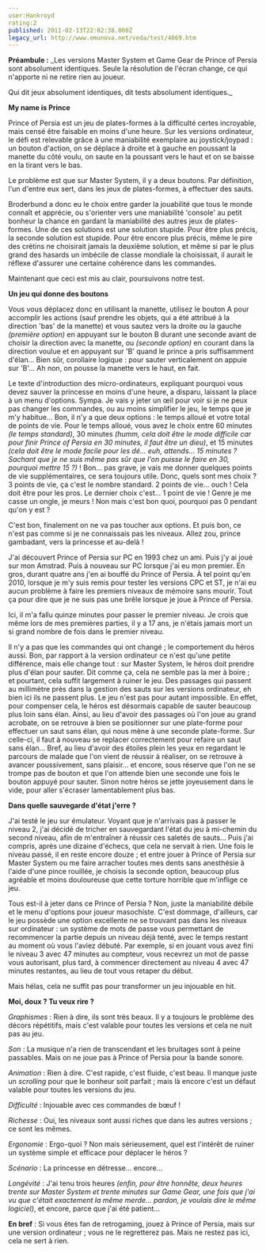 ```yaml
---
user:Hankroyd
rating:2
published: 2011-02-13T22:02:38.000Z
legacy_url: http://www.emunova.net/veda/test/4069.htm
---
```

**Préambule :** _Les versions Master System et Game Gear de Prince of Persia sont absolument identiques. Seule la résolution de l'écran change, ce qui n'apporte ni ne retire rien au joueur.  

Qui dit jeux absolument identiques, dit tests absolument identiques._  

   

   

**My name is Prince**  

   

Prince of Persia est un jeu de plates-formes à la difficulté certes incroyable, mais censé être faisable en moins d'une heure. Sur les versions ordinateur, le défi est relevable grâce à une maniabilité exemplaire au joystick/joypad : un bouton d'action, on se déplace à droite et à gauche en poussant la manette du côté voulu, on saute en la poussant vers le haut et on se baisse en la tirant vers le bas.  

Le problème est que sur Master System, il y a deux boutons. Par définition, l'un d'entre eux sert, dans les jeux de plates-formes, à effectuer des sauts.  

Broderbund a donc eu le choix entre garder la jouabilité que tous le monde connaît et apprécie, ou s'orienter vers une maniabilité 'console' au petit bonheur la chance en gardant la maniabilité des autres jeux de plates-formes. Une de ces solutions est une solution stupide. Pour être plus précis, la seconde solution est stupide. Pour être encore plus précis, même le pire des crétins ne choisirait jamais la deuxième solution, et même si par le plus grand des hasards un imbécile de classe mondiale la choisissait, il aurait le réflexe d'assurer une certaine cohérence dans les commandes.  

Maintenant que ceci est mis au clair, poursuivons notre test.  

   

   

**Un jeu qui donne des boutons**  

   

Vous vous déplacez donc en utilisant la manette, utilisez le bouton A pour accomplir les actions (sauf prendre les objets, qui a été attribué à la direction 'bas' de la manette) et vous sautez vers la droite ou la gauche _(première option)_ en appuyant sur le bouton B durant une seconde avant de choisir la direction avec la manette, ou _(seconde option)_ en courant dans la direction voulue et en appuyant sur 'B' quand le prince a pris suffisamment d'élan... Bien sûr, corollaire logique : pour sauter verticalement on appuie sur 'B'... Ah non, on pousse la manette vers le haut, en fait.  

Le texte d'introduction des micro-ordinateurs, expliquant pourquoi vous devez sauver la princesse en moins d'une heure, a disparu, laissant la place à un menu d'options. Sympa. Je vais y jeter un œil pour voir si je ne peux pas changer les commandes, ou au moins simplifier le jeu, le temps que je m'y habitue... Bon, il n'y a que deux options : le temps alloué et votre total de points de vie. Pour le temps alloué, vous avez le choix entre 60 minutes _(le temps standard)_, 30 minutes _(humm, cela doit être le mode difficile car pour finir Prince of Persia en 30 minutes, il faut être un dieu)_, et 15 minutes _(cela doit être le mode facile pour les dé... euh, attends... 15 minutes ? Sachant que je ne suis même pas sûr que l'on puisse le faire en 30, pourquoi mettre 15 ?)_ ! Bon... pas grave, je vais me donner quelques points de vie supplémentaires, ce sera toujours utile. Donc, quels sont mes choix ? 3 points de vie, ça c'est le nombre standard. 2 points de vie... ouch ! Cela doit être pour les pros. Le dernier choix c'est... 1 point de vie ! Genre je me casse un ongle, je meurs ! Non mais c'est bon quoi, pourquoi pas 0 pendant qu'on y est ?  

C'est bon, finalement on ne va pas toucher aux options. Et puis bon, ce n'est pas comme si je ne connaissais pas les niveaux. Allez zou, prince gambadant, vers la princesse et au-delà !  

   

J'ai découvert Prince of Persia sur PC en 1993 chez un ami. Puis j'y ai joué sur mon Amstrad. Puis à nouveau sur PC lorsque j'ai eu mon premier. En gros, durant quatre ans j'en ai bouffé du Prince of Persia. À tel point qu'en 2010, lorsque je m'y suis remis pour tester les versions CPC et ST, je n'ai eu aucun problème à faire les premiers niveaux de mémoire sans mourir. Tout ça pour dire que je ne suis pas une brêle lorsque je joue à Prince of Persia.  

Ici, il m'a fallu quinze minutes pour passer le premier niveau. Je crois que même lors de mes premières parties, il y a 17 ans, je n'étais jamais mort un si grand nombre de fois dans le premier niveau.  

Il n'y a pas que les commandes qui ont changé ; le comportement du héros aussi. Bon, par rapport à la version ordinateur ce n'est qu'une petite différence, mais elle change tout : sur Master System, le héros doit prendre plus d'élan pour sauter. Dit comme ça, cela ne semble pas la mer à boire ; et pourtant, cela suffit largement à ruiner le jeu. Des passages qui passent au millimètre près dans la gestion des sauts sur les versions ordinateur, eh bien ici ils ne passent plus. Le jeu n'est pas pour autant impossible. En effet, pour compenser cela, le héros est désormais capable de sauter beaucoup plus loin sans élan. Ainsi, au lieu d'avoir des passages où l'on joue au grand acrobate, on se retrouve à bien se positionner sur une plate-forme pour effectuer un saut sans élan, qui nous mène à une seconde plate-forme. Sur celle-ci, il faut à nouveau se replacer correctement pour refaire un saut sans élan... Bref, au lieu d'avoir des étoiles plein les yeux en regardant le parcours de malade que l'on vient de réussir à réaliser, on se retrouve à avancer poussivement, sans plaisir... et encore, sous réserve que l'on ne se trompe pas de bouton et que l'on attende bien une seconde une fois le bouton appuyé pour sauter. Sinon notre héros se jette joyeusement dans le vide, pour aller s'écraser lamentablement plus bas.  

   

   

**Dans quelle sauvegarde d'état j'erre ?**  

   

J'ai testé le jeu sur émulateur. Voyant que je n'arrivais pas à passer le niveau 2, j'ai décidé de tricher en sauvegardant l'état du jeu à mi-chemin du second niveau, afin de m'entraîner à réussir ces saletés de sauts... Puis j'ai compris, après une dizaine d'échecs, que cela ne servait à rien. Une fois le niveau passé, il en reste encore douze ; et entre jouer à Prince of Persia sur Master System ou me faire arracher toutes mes dents sans anesthésie à l'aide d'une pince rouillée, je choisis la seconde option, beaucoup plus agréable et moins douloureuse que cette torture horrible que m'inflige ce jeu.  

Tous est-il à jeter dans ce Prince of Persia ? Non, juste la maniabilité débile et le menu d'options pour joueur masochiste. C'est dommage, d'ailleurs, car le jeu possède une option excellente ne se trouvant pas dans les niveaux sur ordinateur : un système de mots de passe vous permettant de recommencer la partie depuis un niveau déjà tenté, avec le temps restant au moment où vous l'aviez débuté. Par exemple, si en jouant vous avez fini le niveau 3 avec 47 minutes au compteur, vous recevrez un mot de passe vous autorisant, plus tard, à commencer directement au niveau 4 avec 47 minutes restantes, au lieu de tout vous retaper du début.  

Mais hélas, cela ne suffit pas pour transformer un jeu injouable en hit.  

   

   

**Moi, doux ? Tu veux rire ?**  

   

_Graphismes_ : Rien à dire, ils sont très beaux. Il y a toujours le problème des décors répétitifs, mais c'est valable pour toutes les versions et cela ne nuit pas au jeu.  

  

_Son_ : La musique n'a rien de transcendant et les bruitages sont à peine passables. Mais on ne joue pas à Prince of Persia pour la bande sonore.  

  

_Animation_ : Rien à dire. C'est rapide, c'est fluide, c'est beau. Il manque juste un _scrolling_ pour que le bonheur soit parfait ; mais là encore c'est un défaut valable pour toutes les versions du jeu.  

  

_Difficulté_ : Injouable avec ces commandes de bœuf !  

  

_Richesse_ : Oui, les niveaux sont aussi riches que dans les autres versions ; ce sont les mêmes.  

   

_Ergonomie_ : Ergo-quoi ? Non mais sérieusement, quel est l'intérêt de ruiner un système simple et efficace pour déplacer le héros ?  

  

_Scénario_ : La princesse en détresse... encore...  

   

_Longévité_ : J'ai tenu trois heures _(enfin, pour être honnête, deux heures trente sur Master System et trente minutes sur Game Gear, une fois que j'ai vu que c'était exactement la même merde... pardon, je voulais dire le même logiciel)_, et encore, parce que j'ai été patient...  

   

   

**En bref** : Si vous êtes fan de retrogaming, jouez à Prince of Persia, mais sur une version ordinateur ; vous ne le regretterez pas. Mais ne restez pas ici, cela ne sert à rien.